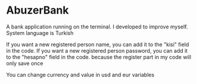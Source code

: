 # AbuzerBank

A bank application running on the terminal. I developed to improve myself.
System language is Turkish

If you want a new registered person name, you can add it to the "kisi" field in the code.
If you want a new registered person password, you can add it to the "hesapno" field in the code.
because the register part in my code will only save once

You can change currency and value in usd and eur variables
